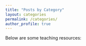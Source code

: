 ```yaml
---
title: "Posts by Category"
layout: categories
permalink: /categories/
author_profile: true
---
```

Below are some teaching resources:
